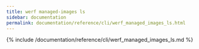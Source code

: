 ```yaml
---
title: werf managed-images ls
sidebar: documentation
permalink: documentation/reference/cli/werf_managed_images_ls.html
---
```


{% include /documentation/reference/cli/werf_managed_images_ls.md %}
